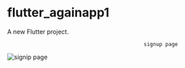 # flutter_againapp1

A new Flutter project.

                                                signup page 

![signip page](https://user-images.githubusercontent.com/103163533/230753709-45a579c7-88c6-4cca-97cd-5c686833f043.jpg)
